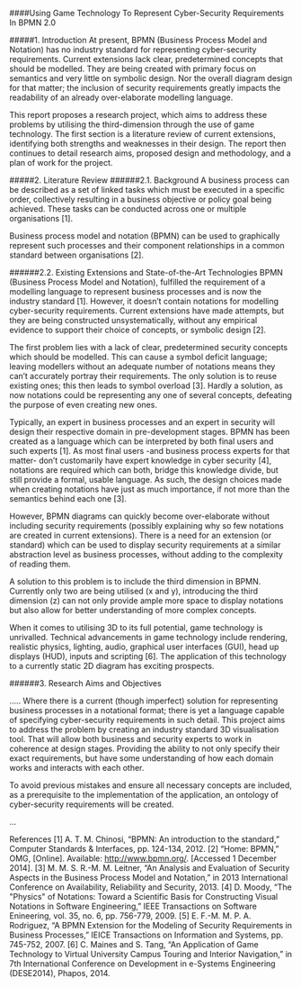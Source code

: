 ####Using Game Technology To Represent Cyber-Security Requirements In BPMN 2.0

#####1.	Introduction
At present, BPMN (Business Process Model and Notation) has no industry standard for representing cyber-security requirements. 
Current extensions lack clear, predetermined concepts that should be modelled. They are being created with primary focus on 
semantics and very little on symbolic design. Nor the overall diagram design for that matter; the inclusion of security 
requirements greatly impacts the readability of an already over-elaborate modelling language.

This report proposes a research project, which aims to address these problems by utilising the third-dimension through the use of 
game technology. The first section is a literature review of current extensions, identifying both strengths and weaknesses in 
their design. The report then continues to detail research aims, proposed design and methodology, and a plan of work for the 
project.

#####2. Literature Review
######2.1.	Background
A business process can be described as a set of linked tasks which must be executed in a specific order, collectively resulting in 
a business objective or policy goal being achieved. These tasks can be conducted across one or multiple organisations [1]. 

Business process model and notation (BPMN) can be used to graphically represent such processes and their component relationships 
in a common standard between organisations [2]. 

######2.2.	Existing Extensions and State-of-the-Art Technologies
BPMN (Business Process Model and Notation), fulfilled the requirement of a modelling language to represent business processes and is now the industry standard [1]. However, it doesn’t contain notations for modelling cyber-security requirements. Current extensions have made attempts, but they are being constructed unsystematically, without any empirical evidence to support their choice of concepts, or symbolic design [2].

The first problem lies with a lack of clear, predetermined security concepts which should be modelled. This can cause a symbol 
deficit language; leaving modellers without an adequate number of notations means they can’t accurately portray their 
requirements. The only solution is to reuse existing ones; this then leads to symbol overload [3]. Hardly a solution, as now 
notations could be representing any one of several concepts, defeating the purpose of even creating new ones.

Typically, an expert in business processes and an expert in security will design their respective domain in pre-development 
stages. BPMN has been created as a language which can be interpreted by both final users and such experts [1]. As most final 
users -and business process experts for that matter- don’t customarily have expert knowledge in cyber security [4], notations 
are required which can both, bridge this knowledge divide, but still provide a formal, usable language. As such, the design 
choices made when creating notations have just as much importance, if not more than the semantics behind each one [3].

However, BPMN diagrams can quickly become over-elaborate without including security requirements (possibly explaining why so 
few notations are created in current extensions). There is a need for an extension (or standard) which can be used to display 
security requirements at a similar abstraction level as business processes, without adding to the complexity of reading them.

A solution to this problem is to include the third dimension in BPMN. Currently only two are being utilised (x and y), 
introducing the third dimension (z) can not only provide ample more space to display notations but also allow for better 
understanding of more complex concepts. 

When it comes to utilising 3D to its full potential, game technology is unrivalled. Technical advancements in game technology 
include rendering, realistic physics, lighting, audio, graphical user interfaces (GUI), head up displays (HUD), inputs and 
scripting [6]. The application of this technology to a currently static 2D diagram has exciting prospects.

######3.	Research Aims and Objectives

….. Where there is a current (though imperfect) solution for representing business processes in a notational format; there is 
yet a language capable of specifying cyber-security requirements in such detail. This project aims to address the problem by 
creating an industry standard 3D visualisation tool. That will allow both business and security experts to work in coherence 
at design stages. Providing the ability to not only specify their exact requirements, but have some understanding of how each 
domain works and interacts with each other.

To avoid previous mistakes and ensure all necessary concepts are included, as a prerequisite to the implementation of the 
application, an ontology of cyber-security requirements will be created. 

...

References
[1] 	A. T. M. Chinosi, “BPMN: An introduction to the standard,” Computer Standards & Interfaces, pp. 124-134, 2012. 
[2] 	“Home: BPMN,” OMG, [Online]. Available: http://www.bpmn.org/. [Accessed 1 December 2014].
[3] 	M. M. S. R.-M. M. Leitner, “An Analysis and Evaluation of Security Aspects in the Business Process Model and Notation,” in 2013 International Conference on Availability, Reliability and Security, 2013. 
[4] 	D. Moody, “The "Physics" of Notations: Toward a Scientific Basis for Constructing Visual Notations in Software Engineering,” IEEE Transactions on Software Enineering, vol. 35, no. 6, pp. 756-779, 2009. 
[5] 	E. F.-M. M. P. A. Rodriguez, “A BPMN Extension for the Modeling of Security Requirements in Business Processes,” IEICE Transactions on Information and Systems, pp. 745-752, 2007. 
[6] 	C. Maines and S. Tang, “An Application of Game Technology to Virtual University Campus Touring and Interior Navigation,” in 7th International Conference on Development in e-Systems Engineering (DESE2014), Phapos, 2014. 
